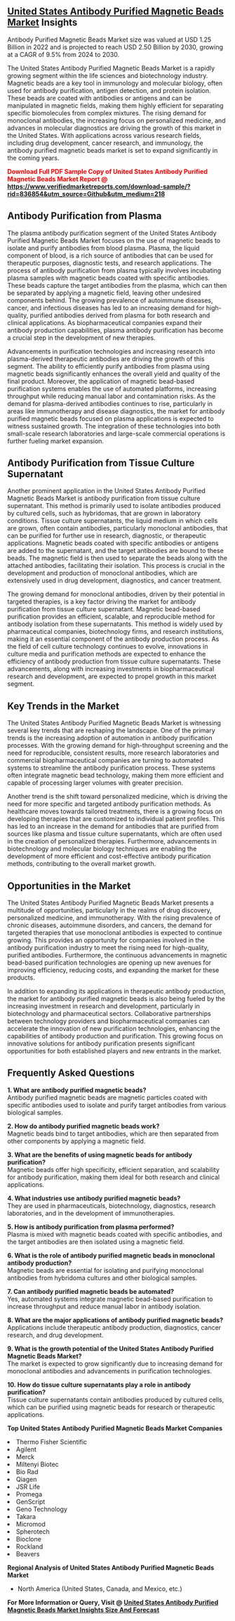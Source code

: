 <h2><a href="https://www.verifiedmarketreports.com/download-sample/?rid=836854&amp;utm_source=Github&amp;utm_medium=218" target="_blank">United States Antibody Purified Magnetic Beads Market</a> Insights</h2><p>Antibody Purified Magnetic Beads Market size was valued at USD 1.25 Billion in 2022 and is projected to reach USD 2.50 Billion by 2030, growing at a CAGR of 9.5% from 2024 to 2030.</p><p><p>The United States Antibody Purified Magnetic Beads Market is a rapidly growing segment within the life sciences and biotechnology industry. Magnetic beads are a key tool in immunology and molecular biology, often used for antibody purification, antigen detection, and protein isolation. These beads are coated with antibodies or antigens and can be manipulated in magnetic fields, making them highly efficient for separating specific biomolecules from complex mixtures. The rising demand for monoclonal antibodies, the increasing focus on personalized medicine, and advances in molecular diagnostics are driving the growth of this market in the United States. With applications across various research fields, including drug development, cancer research, and immunology, the antibody purified magnetic beads market is set to expand significantly in the coming years. <b><p><span class=""><span style="color: #ff0000;"><strong>Download Full PDF Sample Copy of United States Antibody Purified Magnetic Beads Market Report</strong> @ </span><a href="https://www.verifiedmarketreports.com/download-sample/?rid=836854&amp;utm_source=Github&amp;utm_medium=218" target="_blank">https://www.verifiedmarketreports.com/download-sample/?rid=836854&amp;utm_source=Github&amp;utm_medium=218</a></span></p></b></p> <h2>Antibody Purification from Plasma</h2> <p>The plasma antibody purification segment of the United States Antibody Purified Magnetic Beads Market focuses on the use of magnetic beads to isolate and purify antibodies from blood plasma. Plasma, the liquid component of blood, is a rich source of antibodies that can be used for therapeutic purposes, diagnostic tests, and research applications. The process of antibody purification from plasma typically involves incubating plasma samples with magnetic beads coated with specific antibodies. These beads capture the target antibodies from the plasma, which can then be separated by applying a magnetic field, leaving other undesired components behind. The growing prevalence of autoimmune diseases, cancer, and infectious diseases has led to an increasing demand for high-quality, purified antibodies derived from plasma for both research and clinical applications. As biopharmaceutical companies expand their antibody production capabilities, plasma antibody purification has become a crucial step in the development of new therapies.</p> <p>Advancements in purification technologies and increasing research into plasma-derived therapeutic antibodies are driving the growth of this segment. The ability to efficiently purify antibodies from plasma using magnetic beads significantly enhances the overall yield and quality of the final product. Moreover, the application of magnetic bead-based purification systems enables the use of automated platforms, increasing throughput while reducing manual labor and contamination risks. As the demand for plasma-derived antibodies continues to rise, particularly in areas like immunotherapy and disease diagnostics, the market for antibody purified magnetic beads focused on plasma applications is expected to witness sustained growth. The integration of these technologies into both small-scale research laboratories and large-scale commercial operations is further fueling market expansion.</p> <h2>Antibody Purification from Tissue Culture Supernatant</h2> <p>Another prominent application in the United States Antibody Purified Magnetic Beads Market is antibody purification from tissue culture supernatant. This method is primarily used to isolate antibodies produced by cultured cells, such as hybridomas, that are grown in laboratory conditions. Tissue culture supernatants, the liquid medium in which cells are grown, often contain antibodies, particularly monoclonal antibodies, that can be purified for further use in research, diagnostic, or therapeutic applications. Magnetic beads coated with specific antibodies or antigens are added to the supernatant, and the target antibodies are bound to these beads. The magnetic field is then used to separate the beads along with the attached antibodies, facilitating their isolation. This process is crucial in the development and production of monoclonal antibodies, which are extensively used in drug development, diagnostics, and cancer treatment.</p> <p>The growing demand for monoclonal antibodies, driven by their potential in targeted therapies, is a key factor driving the market for antibody purification from tissue culture supernatant. Magnetic bead-based purification provides an efficient, scalable, and reproducible method for antibody isolation from these supernatants. This method is widely used by pharmaceutical companies, biotechnology firms, and research institutions, making it an essential component of the antibody production process. As the field of cell culture technology continues to evolve, innovations in culture media and purification methods are expected to enhance the efficiency of antibody production from tissue culture supernatants. These advancements, along with increasing investments in biopharmaceutical research and development, are expected to propel growth in this market segment.</p> <h2>Key Trends in the Market</h2> <p>The United States Antibody Purified Magnetic Beads Market is witnessing several key trends that are reshaping the landscape. One of the primary trends is the increasing adoption of automation in antibody purification processes. With the growing demand for high-throughput screening and the need for reproducible, consistent results, more research laboratories and commercial biopharmaceutical companies are turning to automated systems to streamline the antibody purification process. These systems often integrate magnetic bead technology, making them more efficient and capable of processing larger volumes with greater precision.</p> <p>Another trend is the shift toward personalized medicine, which is driving the need for more specific and targeted antibody purification methods. As healthcare moves towards tailored treatments, there is a growing focus on developing therapies that are customized to individual patient profiles. This has led to an increase in the demand for antibodies that are purified from sources like plasma and tissue culture supernatants, which are often used in the creation of personalized therapies. Furthermore, advancements in biotechnology and molecular biology techniques are enabling the development of more efficient and cost-effective antibody purification methods, contributing to the overall market growth.</p> <h2>Opportunities in the Market</h2> <p>The United States Antibody Purified Magnetic Beads Market presents a multitude of opportunities, particularly in the realms of drug discovery, personalized medicine, and immunotherapy. With the rising prevalence of chronic diseases, autoimmune disorders, and cancers, the demand for targeted therapies that use monoclonal antibodies is expected to continue growing. This provides an opportunity for companies involved in the antibody purification industry to meet the rising need for high-quality, purified antibodies. Furthermore, the continuous advancements in magnetic bead-based purification technologies are opening up new avenues for improving efficiency, reducing costs, and expanding the market for these products.</p> <p>In addition to expanding its applications in therapeutic antibody production, the market for antibody purified magnetic beads is also being fueled by the increasing investment in research and development, particularly in biotechnology and pharmaceutical sectors. Collaborative partnerships between technology providers and biopharmaceutical companies can accelerate the innovation of new purification technologies, enhancing the capabilities of antibody production and purification. This growing focus on innovative solutions for antibody purification presents significant opportunities for both established players and new entrants in the market.</p> <h2>Frequently Asked Questions</h2> <p><b>1. What are antibody purified magnetic beads?</b><br>Antibody purified magnetic beads are magnetic particles coated with specific antibodies used to isolate and purify target antibodies from various biological samples.</p> <p><b>2. How do antibody purified magnetic beads work?</b><br>Magnetic beads bind to target antibodies, which are then separated from other components by applying a magnetic field.</p> <p><b>3. What are the benefits of using magnetic beads for antibody purification?</b><br>Magnetic beads offer high specificity, efficient separation, and scalability for antibody purification, making them ideal for both research and clinical applications.</p> <p><b>4. What industries use antibody purified magnetic beads?</b><br>They are used in pharmaceuticals, biotechnology, diagnostics, research laboratories, and in the development of immunotherapies.</p> <p><b>5. How is antibody purification from plasma performed?</b><br>Plasma is mixed with magnetic beads coated with specific antibodies, and the target antibodies are then isolated using a magnetic field.</p> <p><b>6. What is the role of antibody purified magnetic beads in monoclonal antibody production?</b><br>Magnetic beads are essential for isolating and purifying monoclonal antibodies from hybridoma cultures and other biological samples.</p> <p><b>7. Can antibody purified magnetic beads be automated?</b><br>Yes, automated systems integrate magnetic bead-based purification to increase throughput and reduce manual labor in antibody isolation.</p> <p><b>8. What are the major applications of antibody purified magnetic beads?</b><br>Applications include therapeutic antibody production, diagnostics, cancer research, and drug development.</p> <p><b>9. What is the growth potential of the United States Antibody Purified Magnetic Beads Market?</b><br>The market is expected to grow significantly due to increasing demand for monoclonal antibodies and advancements in purification technologies.</p> <p><b>10. How do tissue culture supernatants play a role in antibody purification?</b><br>Tissue culture supernatants contain antibodies produced by cultured cells, which can be purified using magnetic beads for research or therapeutic applications.</p> </p><p><strong>Top United States Antibody Purified Magnetic Beads Market Companies</strong></p><div data-test-id=""><p><li>Thermo Fisher Scientific</li><li> Agilent</li><li> Merck</li><li> Miltenyi Biotec</li><li> Bio Rad</li><li> Qiagen</li><li> JSR Life</li><li> Promega</li><li> GenScript</li><li> Geno Technology</li><li> Takara</li><li> Micromod</li><li> Spherotech</li><li> Bioclone</li><li> Rockland</li><li> Beavers</li></p><div><strong>Regional Analysis of&nbsp;United States Antibody Purified Magnetic Beads Market</strong></div><ul><li dir="ltr"><p dir="ltr">North America&nbsp;(United States, Canada, and Mexico, etc.)</p></li></ul><p><strong>For More Information or Query, Visit @&nbsp;</strong><strong><a href="https://www.verifiedmarketreports.com/product/antibody-purified-magnetic-beads-market/?utm_source=Github&amp;utm_medium=218" target="_blank">United States Antibody Purified Magnetic Beads Market Insights Size And Forecast</a></strong></p></div>
